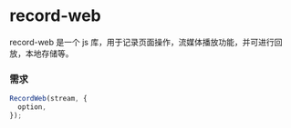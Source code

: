 # record-web

record-web 是一个 js 库，用于记录页面操作，流媒体播放功能，并可进行回放，本地存储等。

### 需求

```js
RecordWeb(stream, {
  option,
});
```
